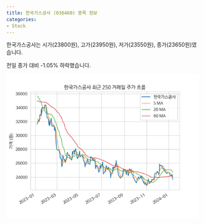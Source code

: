 ```yaml
---
title: 한국가스공사 (036460) 종목 정보
categories:
- Stock
---
```


한국가스공사는 시가(23800원), 고가(23950원), 저가(23550원), 종가(23650원)였습니다.

전일 종가 대비 -1.05% 하락했습니다.

<!-- more -->

![036460](/assets/stock_images/036460.png)